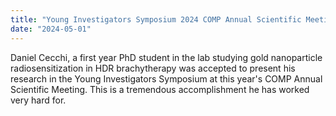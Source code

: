 ```yaml
---
title: "Young Investigators Symposium 2024 COMP Annual Scientific Meeting"
date: "2024-05-01"
---
```


Daniel Cecchi, a first year PhD student in the lab studying gold nanoparticle radiosensitization in HDR brachytherapy was accepted to present his research in the Young Investigators Symposium at this year's COMP Annual Scientific Meeting. This is a tremendous accomplishment he has worked very hard for.
